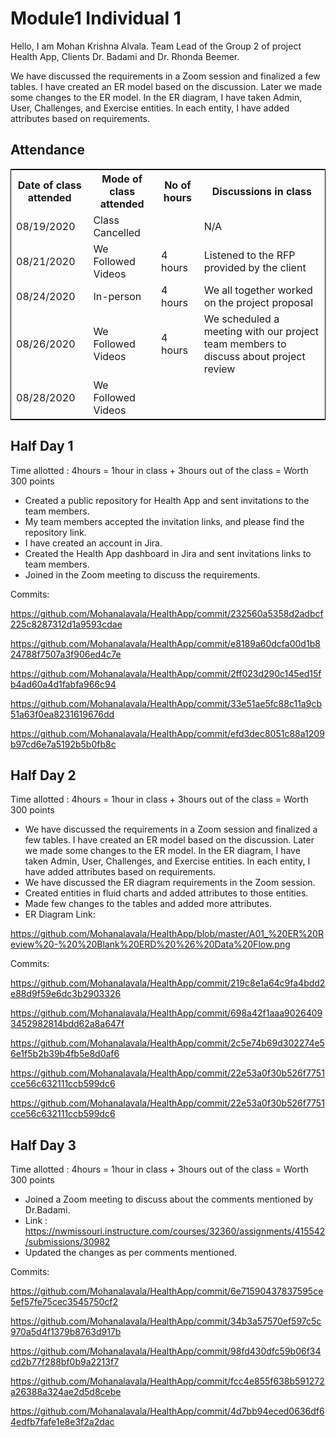 # Module1 Individual 1

Hello, I am Mohan Krishna Alvala. Team Lead of the Group 2 of project Health App, Clients Dr. Badami and Dr. Rhonda Beemer.

We have discussed the requirements in a Zoom session and finalized a few tables. I have created an ER model based on the discussion. Later we made some changes to the ER model. In the ER diagram, I have taken Admin, User, Challenges, and Exercise entities. In each entity, I have added attributes based on requirements.

## Attendance

<table style="width:100%;border: 1px solid black;">
<tr>
<th>Date of class attended</th>	
<th>Mode of class attended</th>
<th>No of hours</th>
<th>Discussions in class</th>
</tr>
<tr>
<td>08/19/2020</td>
<td>Class Cancelled</td>
<td> </td>
<td>N/A</td>
</tr>
<tr>
<td>08/21/2020</td>
<td>We Followed Videos</td>
<td> 4 hours</td>  
<td>Listened to the RFP provided by the client</td> 
</tr>
<tr>
<td>08/24/2020</td>
<td>In-person</td>
<td> 4 hours</td>
<td>We all together worked on the project proposal</td>
</tr>
<tr>
<td>08/26/2020</td>
<td>We Followed Videos</td>
<td> 4 hours</td>
<td>We scheduled a meeting with our project team members to discuss about project review</td>
</tr>
<tr>
<td>08/28/2020</td>
<td>We Followed Videos</td>
<td> </td>
<td> </td>
</tr>
</table>

## Half Day 1  

Time allotted : 4hours = 1hour in class + 3hours out of the class = Worth 300 points

- Created a public repository for Health App and sent invitations to the team members.  
- My team members accepted the invitation links, and please find the repository link.  
- I have created an account in Jira.  
- Created the Health App dashboard in Jira and sent invitations links to team members.  
- Joined in the Zoom meeting to discuss the requirements.

Commits: 

https://github.com/Mohanalavala/HealthApp/commit/232560a5358d2adbcf225c8287312d1a9593cdae

https://github.com/Mohanalavala/HealthApp/commit/e8189a60dcfa00d1b824788f7507a3f906ed4c7e

https://github.com/Mohanalavala/HealthApp/commit/2ff023d290c145ed15fb4ad60a4d1fabfa966c94

https://github.com/Mohanalavala/HealthApp/commit/33e51ae5fc88c11a9cb51a63f0ea8231619676dd

https://github.com/Mohanalavala/HealthApp/commit/efd3dec8051c88a1209b97cd6e7a5192b5b0fb8c

## Half Day 2  

Time allotted : 4hours = 1hour in class + 3hours out of the class = Worth 300 points

- We have discussed the requirements in a Zoom session and finalized a few tables. I have created an ER model based on the discussion. Later we made some changes to the ER   model. In the ER diagram, I have taken Admin, User, Challenges, and Exercise entities. In each entity, I have added attributes based on requirements.
- We have discussed the ER diagram requirements in the Zoom session.
- Created entities in fluid charts and added attributes to those entities.
- Made few changes to the tables and added more attributes.
- ER Diagram Link: 

https://github.com/Mohanalavala/HealthApp/blob/master/A01_%20ER%20Review%20-%20%20Blank%20ERD%20%26%20Data%20Flow.png

Commits: 

https://github.com/Mohanalavala/HealthApp/commit/219c8e1a64c9fa4bdd2e88d9f59e6dc3b2903326

https://github.com/Mohanalavala/HealthApp/commit/698a42f1aaa90264093452982814bdd62a8a647f

https://github.com/Mohanalavala/HealthApp/commit/2c5e74b69d302274e56e1f5b2b39b4fb5e8d0af6

https://github.com/Mohanalavala/HealthApp/commit/22e53a0f30b526f7751cce56c632111ccb599dc6

https://github.com/Mohanalavala/HealthApp/commit/22e53a0f30b526f7751cce56c632111ccb599dc6

## Half Day 3

Time allotted : 4hours = 1hour in class + 3hours out of the class = Worth 300 points

- Joined a Zoom meeting to discuss about the comments mentioned by Dr.Badami.  
- Link :  
https://nwmissouri.instructure.com/courses/32360/assignments/415542/submissions/30982
- Updated the changes as per comments mentioned.

Commits: 

https://github.com/Mohanalavala/HealthApp/commit/6e71590437837595ce5ef57fe75cec3545750cf2

https://github.com/Mohanalavala/HealthApp/commit/34b3a57570ef597c5c970a5d4f1379b8763d917b

https://github.com/Mohanalavala/HealthApp/commit/98fd430dfc59b06f34cd2b77f288bf0b9a2213f7

https://github.com/Mohanalavala/HealthApp/commit/fcc4e855f638b591272a26388a324ae2d5d8cebe

https://github.com/Mohanalavala/HealthApp/commit/4d7bb94eced0636df64edfb7fafe1e8e3f2a2dac



